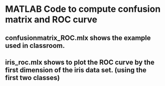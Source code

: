 # MATLAB Code to compute confusion matrix and ROC curve

## confusionmatrix_ROC.mlx shows the example used in classroom.

## iris_roc.mlx shows to plot the ROC curve by the first dimension of the iris data set. (using the first two classes)

